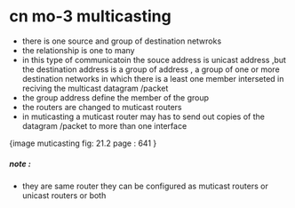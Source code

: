 # cn mo-3 multicasting 
* there is one source and group of destination netwroks 
* the relationship is one to many 
* in this type of communicatoin the souce address is unicast address ,but the destination address is a group of address , a group of one or more destination networks in which there is a least one member interseted in reciving the multicast datagram /packet 
* the group address define the member of the group 
* the routers are changed to muticast routers 
* in muticasting a muticast router may has to send out copies of the datagram /packet to more than one interface 

{image muticasting fig: 21.2 page : 641 }

##### note : 
* they are same router they can be configured as muticast routers or unicast routers or both 